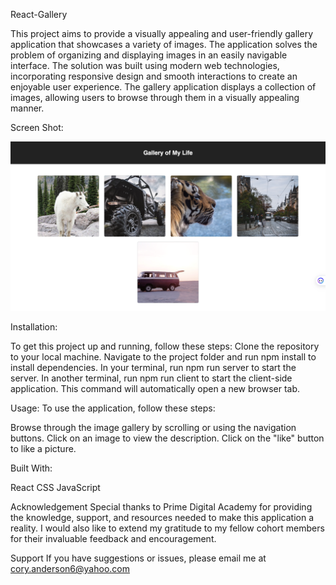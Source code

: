 React-Gallery

This project aims to provide a visually appealing and user-friendly gallery application that showcases a variety of images. The application solves the problem of organizing and displaying images in an easily navigable interface. The solution was built using modern web technologies, incorporating responsive design and smooth interactions to create an enjoyable user experience.
The gallery application displays a collection of images, allowing users to browse through them in a visually appealing manner.


Screen Shot:

![Screenshot of app deployed](public/images/screen_shot.png)

Installation:

To get this project up and running, follow these steps:
Clone the repository to your local machine.
Navigate to the project folder and run npm install to install dependencies.
In your terminal, run npm run server to start the server.
In another terminal, run npm run client to start the client-side application. This command will automatically open a new browser tab.

Usage:
To use the application, follow these steps:

Browse through the image gallery by scrolling or using the navigation buttons.
Click on an image to view the description.
Click on the "like" button to like a picture.

Built With:

React
CSS
JavaScript


Acknowledgement
Special thanks to Prime Digital Academy for providing the knowledge, support, and resources needed to make this application a reality. I would also like to extend my gratitude to my fellow cohort members for their invaluable feedback and encouragement.

Support
If you have suggestions or issues, please email me at cory.anderson6@yahoo.com